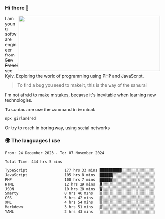### Hi there 👋  

<img align='right' src="https://github-readme-stats.vercel.app/api?username=girlandred&count_private=true&show_icons=true&include_all_commits=true&hide_rank=true&hide_title=true&theme=buefy&card_width=300" width=460 height=180>


I am young software engineer from ~~San Francisco~~ Kyiv. Exploring the world of programming using PHP and JavaScript.


> To find a bug you need to make it, this is the way of the samurai



I'm not afraid to make mistakes, because it's inevitable when learning new technologies.

To contact me use the command in terminal:

```
npx girlandred
```

Or try to reach in boring way, using social networks


### 🌍 The languages I use

<!--START_SECTION:waka-->

```txt
From: 24 December 2023 - To: 07 November 2024

Total Time: 444 hrs 5 mins

TypeScript                 177 hrs 33 mins ██████████░░░░░░░░░░░░░░░   39.97 %
JavaScript                 105 hrs 8 mins  ██████░░░░░░░░░░░░░░░░░░░   23.67 %
PHP                        100 hrs 7 mins  █████▓░░░░░░░░░░░░░░░░░░░   22.54 %
HTML                       12 hrs 29 mins  ▓░░░░░░░░░░░░░░░░░░░░░░░░   02.81 %
JSON                       10 hrs 28 mins  ▓░░░░░░░░░░░░░░░░░░░░░░░░   02.36 %
Smarty                     8 hrs 46 mins   ▒░░░░░░░░░░░░░░░░░░░░░░░░   01.98 %
CSS                        5 hrs 42 mins   ▒░░░░░░░░░░░░░░░░░░░░░░░░   01.29 %
XML                        4 hrs 54 mins   ▒░░░░░░░░░░░░░░░░░░░░░░░░   01.11 %
Markdown                   3 hrs 51 mins   ▒░░░░░░░░░░░░░░░░░░░░░░░░   00.87 %
YAML                       2 hrs 43 mins   ░░░░░░░░░░░░░░░░░░░░░░░░░   00.61 %
```

<!--END_SECTION:waka-->
